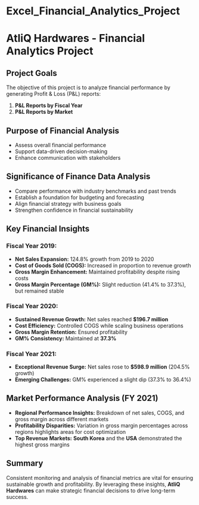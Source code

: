 # Excel_Financial_Analytics_Project

# AtliQ Hardwares - Financial Analytics Project

## Project Goals
The objective of this project is to analyze financial performance by generating Profit & Loss (P&L) reports:
1. **P&L Reports by Fiscal Year**
2. **P&L Reports by Market**

## Purpose of Financial Analysis
- Assess overall financial performance
- Support data-driven decision-making
- Enhance communication with stakeholders

## Significance of Finance Data Analysis
- Compare performance with industry benchmarks and past trends
- Establish a foundation for budgeting and forecasting
- Align financial strategy with business goals
- Strengthen confidence in financial sustainability

## Key Financial Insights
### Fiscal Year 2019:
- **Net Sales Expansion:** 124.8% growth from 2019 to 2020
- **Cost of Goods Sold (COGS):** Increased in proportion to revenue growth
- **Gross Margin Enhancement:** Maintained profitability despite rising costs
- **Gross Margin Percentage (GM%):** Slight reduction (41.4% to 37.3%), but remained stable

### Fiscal Year 2020:
- **Sustained Revenue Growth:** Net sales reached **$196.7 million**
- **Cost Efficiency:** Controlled COGS while scaling business operations
- **Gross Margin Retention:** Ensured profitability
- **GM% Consistency:** Maintained at **37.3%**

### Fiscal Year 2021:
- **Exceptional Revenue Surge:** Net sales rose to **$598.9 million** (204.5% growth)
- **Emerging Challenges:** GM% experienced a slight dip (37.3% to 36.4%)

## Market Performance Analysis (FY 2021)
- **Regional Performance Insights:** Breakdown of net sales, COGS, and gross margin across different markets
- **Profitability Disparities:** Variation in gross margin percentages across regions highlights areas for cost optimization
- **Top Revenue Markets:** **South Korea** and the **USA** demonstrated the highest gross margins

## Summary
Consistent monitoring and analysis of financial metrics are vital for ensuring sustainable growth and profitability. By leveraging these insights, **AtliQ Hardwares** can make strategic financial decisions to drive long-term success.

